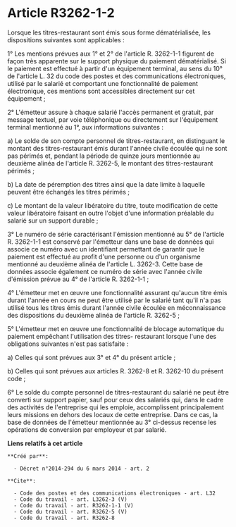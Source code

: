 # Article R3262-1-2

Lorsque les titres-restaurant sont émis sous forme dématérialisée, les dispositions suivantes sont applicables : 

1° Les mentions prévues aux 1° et 2° de l'article R. 3262-1-1 figurent de façon très apparente sur le support physique du
paiement dématérialisé. Si le paiement est effectué à partir d'un équipement terminal, au sens du 10° de l'article L. 32 du
code des postes et des communications électroniques, utilisé par le salarié et comportant une fonctionnalité de paiement
électronique, ces mentions sont accessibles directement sur cet équipement ; 

2° L'émetteur assure à chaque salarié l'accès permanent et gratuit, par message textuel, par voie téléphonique ou directement
sur l'équipement terminal mentionné au 1°, aux informations suivantes : 

a) Le solde de son compte personnel de titres-restaurant, en distinguant le montant des titres-restaurant émis durant l'année
civile écoulée qui ne sont pas périmés et, pendant la période de quinze jours mentionnée au deuxième alinéa de l'article R.
3262-5, le montant des titres-restaurant périmés ; 

b) La date de péremption des titres ainsi que la date limite à laquelle peuvent être échangés les titres périmés ; 

c) Le montant de la valeur libératoire du titre, toute modification de cette valeur libératoire faisant en outre l'objet
d'une information préalable du salarié sur un support durable ; 

3° Le numéro de série caractérisant l'émission mentionné au 5° de l'article R. 3262-1-1 est conservé par l'émetteur dans une
base de données qui associe ce numéro avec un identifiant permettant de garantir que le paiement est effectué au profit d'une
personne ou d'un organisme mentionné au deuxième alinéa de l'article L. 3262-3. Cette base de données associe également ce
numéro de série avec l'année civile d'émission prévue au 4° de l'article R. 3262-1-1 ; 

4° L'émetteur met en œuvre une fonctionnalité assurant qu'aucun titre émis durant l'année en cours ne peut être utilisé par
le salarié tant qu'il n'a pas utilisé tous les titres émis durant l'année civile écoulée en méconnaissance des dispositions
du deuxième alinéa de l'article R. 3262-5 ; 

5° L'émetteur met en œuvre une fonctionnalité de blocage automatique du paiement empêchant l'utilisation des titres-
restaurant lorsque l'une des obligations suivantes n'est pas satisfaite : 

a) Celles qui sont prévues aux 3° et 4° du présent article ; 

b) Celles qui sont prévues aux articles R. 3262-8 et R. 3262-10 du présent code ; 

6° Le solde du compte personnel de titres-restaurant du salarié ne peut être converti sur support papier, sauf pour ceux des
salariés qui, dans le cadre des activités de l'entreprise qui les emploie, accomplissent principalement leurs missions en
dehors des locaux de cette entreprise. Dans ce cas, la base de données de l'émetteur mentionnée au 3° ci-dessus recense les
opérations de conversion par employeur et par salarié.

**Liens relatifs à cet article**

	**Créé par**:

	  - Décret n°2014-294 du 6 mars 2014 - art. 2

	**Cite**:

	  - Code des postes et des communications électroniques - art. L32
	  - Code du travail - art. L3262-3 (V)
	  - Code du travail - art. R3262-1-1 (V)
	  - Code du travail - art. R3262-5 (V)
	  - Code du travail - art. R3262-8
